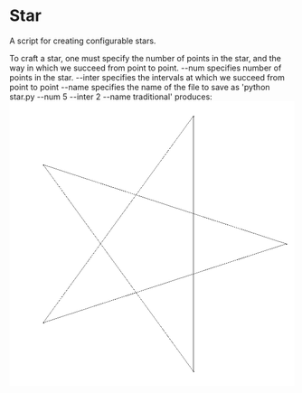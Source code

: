 # Star
A script for creating configurable stars.

To craft a star, one must specify the number of
points in the star, and the way in which
we succeed from point to point.
--num specifies number of points in the star.
--inter specifies the intervals at which we succeed from point to point
--name specifies the name of the file to save as
'python star.py --num 5 --inter 2 --name traditional' produces:
![Alt text](traditional.png "Optional title")
